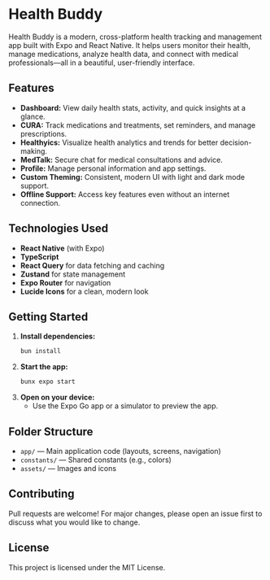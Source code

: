 # Health Buddy

Health Buddy is a modern, cross-platform health tracking and management app built with Expo and React Native. It helps users monitor their health, manage medications, analyze health data, and connect with medical professionals—all in a beautiful, user-friendly interface.

## Features

- **Dashboard:** View daily health stats, activity, and quick insights at a glance.
- **CURA:** Track medications and treatments, set reminders, and manage prescriptions.
- **Healthyics:** Visualize health analytics and trends for better decision-making.
- **MedTalk:** Secure chat for medical consultations and advice.
- **Profile:** Manage personal information and app settings.
- **Custom Theming:** Consistent, modern UI with light and dark mode support.
- **Offline Support:** Access key features even without an internet connection.

## Technologies Used

- **React Native** (with Expo)
- **TypeScript**
- **React Query** for data fetching and caching
- **Zustand** for state management
- **Expo Router** for navigation
- **Lucide Icons** for a clean, modern look

## Getting Started

1. **Install dependencies:**
	```sh
	bun install
	```
2. **Start the app:**
	```sh
	bunx expo start
	```
3. **Open on your device:**
	- Use the Expo Go app or a simulator to preview the app.

## Folder Structure

- `app/` — Main application code (layouts, screens, navigation)
- `constants/` — Shared constants (e.g., colors)
- `assets/` — Images and icons

## Contributing

Pull requests are welcome! For major changes, please open an issue first to discuss what you would like to change.

## License

This project is licensed under the MIT License.

